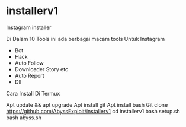 # installerv1
Instagram installer

Di Dalam 10 Tools ini ada berbagai macam tools
Untuk Instagram

- Bot
- Hack
- Auto Follow
- Downloader Story etc
- Auto Report
- Dll

Cara Install Di Termux

Apt update && apt upgrade
Apt install git
Apt install bash
Git clone https://github.com/AbyssExploit/installerv1
cd installerv1
bash setup.sh
bash abyss.sh

